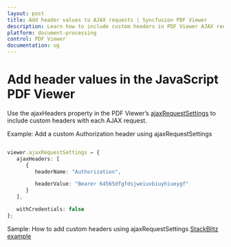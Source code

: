 ```yaml
---
layout: post
title: Add header values to AJAX requests | Syncfusion PDF Viewer
description: Learn how to include custom headers in PDF Viewer AJAX requests using ajaxRequestSettings and ajaxHeaders in the JavaScript PDF Viewer component.
platform: document-processing
control: PDF Viewer
documentation: ug
---
```


# Add header values in the JavaScript PDF Viewer

Use the ajaxHeaders property in the PDF Viewer’s [ajaxRequestSettings](https://ej2.syncfusion.com/documentation/api/pdfviewer/#ajaxrequestsettings) to include custom headers with each AJAX request.

Example: Add a custom Authorization header using ajaxRequestSettings

```ts

viewer.ajaxRequestSettings = {
   ajaxHeaders: [
      {
         headerName: "Authorization",

         headerValue: "Bearer 64565dfgfdsjweiuvbiuyhiueygf"
      }
   ],

   withCredentials: false
};

```

Sample: How to add custom headers using ajaxRequestSettings
[StackBlitz example](https://stackblitz.com/edit/typescript-nv1way?file=index.ts)
